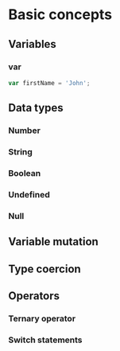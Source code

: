 # Basic concepts

## Variables

### var

```js
var firstName = 'John';
```

## Data types

### Number
### String
### Boolean
### Undefined
### Null

## Variable mutation
## Type coercion

## Operators

### Ternary operator
### Switch statements